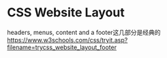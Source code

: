 # CSS Website Layout
headers, menus, content and a footer这几部分是经典的
https://www.w3schools.com/css/tryit.asp?filename=trycss_website_layout_footer
